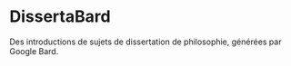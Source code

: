 # DissertaBard
Des introductions de sujets de dissertation de philosophie, générées par Google Bard.
